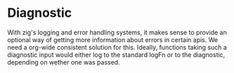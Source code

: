 # Diagnostic

With zig's logging and error handling systems, it makes sense to provide an
optional way of getting more information about errors in certain apis. We need a
org-wide consistent solution for this. Ideally, functions taking such a diagnostic input
would either log to the standard logFn or to the diagnostic, depending on wether
one was passed.
